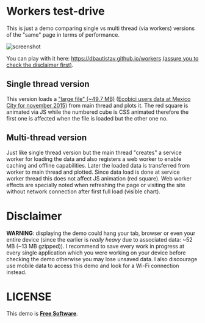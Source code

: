 # Workers test-drive
This is just a demo comparing single vs multi thread (via workers) versions of the "same" page in terms of performance.

![screenshot](https://cloud.githubusercontent.com/assets/8743976/11826069/991b1edc-a348-11e5-9f04-47c6674c5375.png)

You can play with it here: https://dbautistav.github.io/workers [(assure you to check the disclaimer first)](https://github.com/dbautistav/workers#disclaimer).

## Single thread version
This version loads a ["large file" (~49.7 MB)](https://github.com/dbautistav/workers/blob/gh-pages/data/1511.data) ([Ecobici users data at Mexico City for november 2015](https://www.ecobici.df.gob.mx)) from main thread and plots it.
The red square is animated via JS while the numbered cube is CSS animated therefore the first one is affected when the file is loaded but the other one no.

## Multi-thread version
Just like single thread version but the main thread "creates" a service worker for loading the data and also registers a web worker to enable caching and offline capabilities.
Later the loaded data is transferred from worker to main thread and plotted.
Since data load is done at service worker thread this does not affect JS animation (red square).
Web worker effects are specially noted when refreshing the page or visiting the site without network connection after first full load (visible chart).

# Disclaimer
**WARNING**: displaying the demo could hang your tab, browser or even your entire device (since the earlier is _really heavy_ due to associated data: ~52 MB (~13 MB gzipped)).
I recommend to save every work in progress at every single application which you were working on your device before checking the demo otherwise you may lose unsaved data.
I also discourage use mobile data to access this demo and look for a Wi-Fi connection instead.

# LICENSE
This demo is [**Free Software**](https://github.com/dbautistav/workers/blob/gh-pages/LICENSE).

